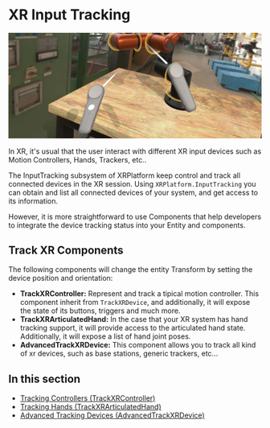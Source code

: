 # XR Input Tracking

![Input Tracking](images/motioncontrollers.jpg)

In XR, it's usual that the user interact with different XR input devices such as Motion Controllers, Hands, Trackers, etc..

The InputTracking subsystem of XRPlatform keep control and track all connected devices in the XR session. Using `XRPlatform.InputTracking` you can obtain and list all connected devices of your system, and get access to its information. 

However, it is more straightforward to use Components that help developers to integrate the device tracking status into your Entity and components.


## Track XR Components
The following components will change the entity Transform by setting the device position and orientation:

* **TrackXRController:** Represent and track a tipical motion controller. This component inherit from `TrackXRDevice`, and additionally, it will expose the state of its buttons, triggers and much more.
* **TrackXRArticulatedHand:** In the case that your XR system has hand tracking support, it will provide access to the articulated hand state. Additionally, it will expose a list of hand joint poses.
* **AdvancedTrackXRDevice:** This component allows you to track all kind of xr devices, such as base stations, generic trackers, etc...

## In this section
- [Tracking Controllers (TrackXRController)](trackxrcontroller.md)
- [Tracking Hands (TrackXRArticulatedHand)](trackxrarticulatedhand.md)
- [Advanced Tracking Devices (AdvancedTrackXRDevice)](advancedtrackxrdevice.md)
